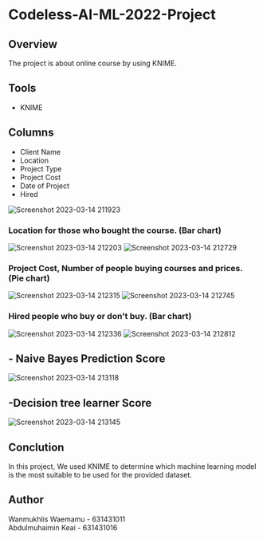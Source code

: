 # Codeless-AI-ML-2022-Project

## Overview
The project is about online course by using KNIME. 

## Tools
- KNIME

## Columns
- Client Name
- Location
- Project Type
- Project Cost
- Date of Project
- Hired

![Screenshot 2023-03-14 211923](https://user-images.githubusercontent.com/127834173/225056204-bca4c8d1-be84-4dec-9a6e-3d3295a04bbe.png)

### Location for those who bought the course. (Bar chart)
![Screenshot 2023-03-14 212203](https://user-images.githubusercontent.com/127834173/225059812-44168d9d-1469-488b-b290-1c1d02f7c1e2.png)
![Screenshot 2023-03-14 212729](https://user-images.githubusercontent.com/127834173/225059935-ecf7d0de-f52f-46aa-8c87-37e6045b10e3.png)

### Project Cost, Number of people buying courses and prices. (Pie chart)
![Screenshot 2023-03-14 212315](https://user-images.githubusercontent.com/127834173/225066852-1538ff0f-3c8f-437e-80ba-bdd119c67488.png)
![Screenshot 2023-03-14 212745](https://user-images.githubusercontent.com/127834173/225067002-44ab1037-270e-4b52-8f77-f4b15bd345ca.png)

### Hired people who buy or don't buy. (Bar chart)
![Screenshot 2023-03-14 212336](https://user-images.githubusercontent.com/127834173/225068550-15dc99c2-9cc0-4061-8daa-46eb0c8f237d.png)
![Screenshot 2023-03-14 212812](https://user-images.githubusercontent.com/127834173/225068589-f10f3253-fbd8-4acd-9cea-ec4ad00e2fdb.png)

## - Naive Bayes Prediction Score
![Screenshot 2023-03-14 213118](https://user-images.githubusercontent.com/127834173/225079111-bdf831b9-dfc2-4778-bc7d-4d00aa6c1488.png)
## -Decision tree learner Score
![Screenshot 2023-03-14 213145](https://user-images.githubusercontent.com/127834173/225079901-ab489f35-0240-4bd2-8eeb-37d8071bf726.png)

## Conclution
In this project, We used KNIME to determine which machine learning model is the most suitable to be used for the provided dataset.

## Author
Wanmukhlis Waemamu - 631431011 <br/>
Abdulmuhaimin Keai - 631431016 
